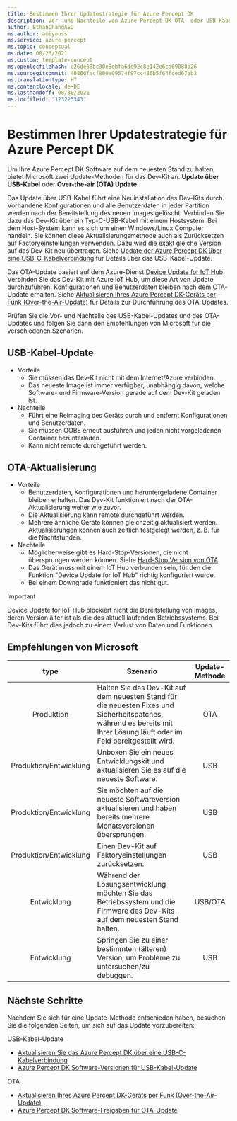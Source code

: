 ```yaml
---
title: Bestimmen Ihrer Updatestrategie für Azure Percept DK
description: Vor- und Nachteile von Azure Percept DK OTA- oder USB-Kabel-Updates. Empfehlung für die Auswahl der besten Update-Methode für verschiedene Benutzer.
author: EthanChangAED
ms.author: amiyouss
ms.service: azure-percept
ms.topic: conceptual
ms.date: 08/23/2021
ms.custom: template-concept
ms.openlocfilehash: c26de68bc30e8ebfa6de92c8e142e6ca69088b26
ms.sourcegitcommit: 40866facf800a09574f97cc486b5f64fced67eb2
ms.translationtype: HT
ms.contentlocale: de-DE
ms.lasthandoff: 08/30/2021
ms.locfileid: "123223343"
---
```

# <a name="determine-your-update-strategy-for-azure-percept-dk"></a>Bestimmen Ihrer Updatestrategie für Azure Percept DK

Um Ihre Azure Percept DK Software auf dem neuesten Stand zu halten, bietet Microsoft zwei Update-Methoden für das Dev-Kit an. **Update über USB-Kabel** oder **Over-the-air (OTA) Update**.

Das Update über USB-Kabel führt eine Neuinstallation des Dev-Kits durch. Vorhandene Konfigurationen und alle Benutzerdaten in jeder Partition werden nach der Bereitstellung des neuen Images gelöscht. Verbinden Sie dazu das Dev-Kit über ein Typ-C-USB-Kabel mit einem Hostsystem. Bei dem Host-System kann es sich um einen Windows/Linux Computer handeln.  Sie können diese Aktualisierungsmethode auch als Zurücksetzen auf Factoryeinstellungen verwenden. Dazu wird die exakt gleiche Version auf das Dev-Kit neu übertragen. Siehe [Update der Azure Percept DK über eine USB-C-Kabelverbindung](./how-to-update-via-usb.md) für Details über das USB-Kabel-Update.

Das OTA-Update basiert auf dem Azure-Dienst [Device Update for IoT Hub](https://docs.microsoft.com/azure/iot-hub-device-update/device-update-resources). Verbinden Sie das Dev-Kit mit Azure loT Hub, um diese Art von Update durchzuführen. Konfigurationen und Benutzerdaten bleiben nach dem OTA-Update erhalten. Siehe [Aktualisieren Ihres Azure Percept DK-Geräts per Funk (Over-the-Air-Update)](./how-to-update-over-the-air.md) für Details zur Durchführung des OTA-Updates.

Prüfen Sie die Vor- und Nachteile des USB-Kabel-Updates und des OTA-Updates und folgen Sie dann den Empfehlungen von Microsoft für die verschiedenen Szenarien.

## <a name="usb-cable-update"></a>USB-Kabel-Update

- Vorteile
  - Sie müssen das Dev-Kit nicht mit dem Internet/Azure verbinden.
  - Das neueste Image ist immer verfügbar, unabhängig davon, welche Software- und Firmware-Version gerade auf dem Dev-Kit geladen ist.
- Nachteile
  - Führt eine Reimaging des Geräts durch und entfernt Konfigurationen und Benutzerdaten.
  - Sie müssen OOBE erneut ausführen und jeden nicht vorgeladenen Container herunterladen.
  - Kann nicht remote durchgeführt werden.

## <a name="ota-update"></a>OTA-Aktualisierung

- Vorteile
  - Benutzerdaten, Konfigurationen und heruntergeladene Container bleiben erhalten. Das Dev-Kit funktioniert nach der OTA-Aktualisierung weiter wie zuvor.
  - Die Aktualisierung kann remote durchgeführt werden.
  - Mehrere ähnliche Geräte können gleichzeitig aktualisiert werden. Aktualisierungen können auch zeitlich festgelegt werden, z. B. für die Nachtstunden.
- Nachteile
  - Möglicherweise gibt es Hard-Stop-Versionen, die nicht übersprungen werden können. Siehe [Hard-Stop Version von OTA](./software-releases-over-the-air-updates.md#hard-stop-version-of-ota).
  - Das Gerät muss mit einem loT Hub verbunden sein, für den die Funktion "Device Update for IoT Hub" richtig konfiguriert wurde.
  - Bei einem Downgrade funktioniert das nicht gut.

> [!IMPORTANT]
> Device Update for IoT Hub blockiert nicht die Bereitstellung von Images, deren Version älter ist als die des aktuell laufenden Betriebssystems. Bei Dev-Kits führt dies jedoch zu einem Verlust von Daten und Funktionen.

## <a name="microsoft-recommendations"></a>Empfehlungen von Microsoft

|type|Szenario|Update-Methode|
|:---:|---|:---:|
|Produktion|Halten Sie das Dev-Kit auf dem neuesten Stand für die neuesten Fixes und Sicherheitspatches, während es bereits mit Ihrer Lösung läuft oder im Feld bereitgestellt wird.|OTA|
|Produktion/Entwicklung|Unboxen Sie ein neues Entwicklungskit und aktualisieren Sie es auf die neueste Software.|USB|
|Produktion/Entwicklung|Sie möchten auf die neueste Softwareversion aktualisieren und haben bereits mehrere Monatsversionen übersprungen.|USB|
|Produktion/Entwicklung|Einen Dev-Kit auf Faktoryeinstellungen zurücksetzen.|USB|
|Entwicklung|Während der Lösungsentwicklung möchten Sie das Betriebssystem und die Firmware des Dev-Kits auf dem neuesten Stand halten.|USB/OTA|
|Entwicklung|Springen Sie zu einer bestimmten (älteren) Version, um Probleme zu untersuchen/zu debuggen.|USB|

## <a name="next-steps"></a>Nächste Schritte

Nachdem Sie sich für eine Update-Methode entschieden haben, besuchen Sie die folgenden Seiten, um sich auf das Update vorzubereiten:

USB-Kabel-Update

- [Aktualisieren Sie das Azure Percept DK über eine USB-C-Kabelverbindung](./how-to-update-via-usb.md)
- [Azure Percept DK Software-Versionen für USB-Kabel-Update](./software-releases-usb-cable-updates.md)

OTA

- [Aktualisieren Ihres Azure Percept DK-Geräts per Funk (Over-the-Air-Update)](./how-to-update-over-the-air.md)
- [Azure Percept DK Software-Freigaben für OTA-Update](./software-releases-over-the-air-updates.md)
